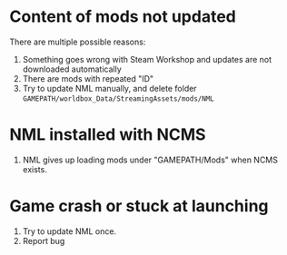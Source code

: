 # Content of mods not updated

There are multiple possible reasons:
1. Something goes wrong with Steam Workshop and updates are not downloaded automatically
2. There are mods with repeated "ID"
3. Try to update NML manually, and delete folder `GAMEPATH/worldbox_Data/StreamingAssets/mods/NML`

# NML installed with NCMS

1. NML gives up loading mods under "GAMEPATH/Mods" when NCMS exists.

# Game crash or stuck at launching

1. Try to update NML once.
2. Report bug